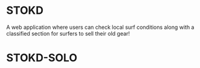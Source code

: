 # STOKD
A web application where users can check local surf conditions along with a classified section for surfers to sell their old gear!
# STOKD-SOLO
